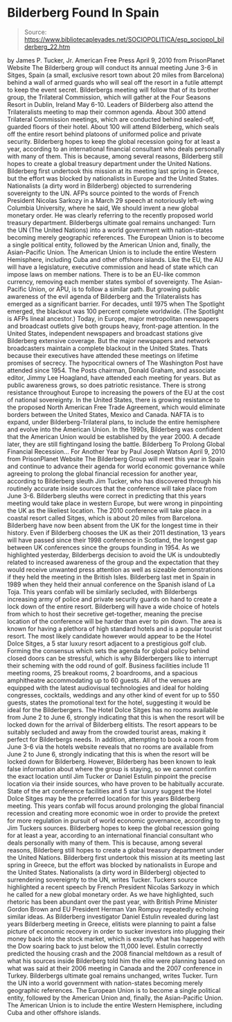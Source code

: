 # Bilderberg Found In Spain

> Source: https://www.bibliotecapleyades.net/SOCIOPOLITICA/esp_sociopol_bilderberg_22.htm

by James P. Tucker, Jr.
American Free Press
April 9, 2010
from
PrisonPlanet Website
The Bilderberg group will conduct its annual meeting June 3-6 in
Sitges,
Spain (a small, exclusive resort town about 20 miles from Barcelona) behind
a wall of armed guards who will seal off the resort in a futile attempt to
keep the event secret.
Bilderbergs meeting will follow that of its brother group, the
Trilateral
Commission, which will gather at the Four Seasons Resort in Dublin, Ireland
May 6-10.
Leaders of Bilderberg also attend the Trilateralists meeting to
map their common agenda. About 300 attend Trilateral Commission meetings,
which are conducted behind sealed-off, guarded floors of their hotel. About
100 will attend Bilderberg, which seals off the entire resort behind
platoons of uniformed police and private security.
Bilderberg hopes to keep the
global recession going for at least a year,
according to an international financial consultant who deals personally with
many of them. This is because, among several reasons, Bilderberg still hopes
to create a global treasury department under the United Nations.
Bilderberg first undertook this mission at its meeting last spring in
Greece, but the effort was blocked by nationalists in Europe and the United
States. Nationalists (a dirty word in Bilderberg) objected to surrendering
sovereignty to the UN.
AFPs source pointed to the words of French President Nicolas Sarkozy in a
March 29 speech at notoriously left-wing Columbia University, where he said,
We should invent a new global monetary order.
He was clearly referring to the recently proposed world treasury
department.
Bilderbergs ultimate goal remains unchanged: Turn the UN (The
United Nations) into a world
government with nation-states becoming merely geographic references. The
European Union is to become a single political entity, followed by the
American Union and, finally, the Asian-Pacific Union.
The American
Union is to include the entire Western Hemisphere, including Cuba and other
offshore islands.
Like the EU, the AU will have a legislature, executive commission and head
of state which can impose laws on member nations. There is to be an EU-like
common currency, removing each member states symbol of sovereignty. The
Asian-Pacific Union, or APU, is to follow a similar path.
But growing public awareness of the evil agenda of Bilderberg and the
Trilateralists has emerged as a significant barrier. For decades, until 1975
when
The Spotlight emerged, the blackout was 100 percent complete worldwide.
(The Spotlight is AFPs lineal ancestor.)
Today, in Europe, major metropolitan newspapers and broadcast outlets give
both groups heavy, front-page attention. In the United States, independent
newspapers and broadcast stations give Bilderberg extensive coverage.
But the
major newspapers and network broadcasters maintain a complete
blackout in the United States. Thats because their executives have attended
these meetings on lifetime promises of secrecy. The hypocritical owners of
The Washington Post have attended since 1954.
The Posts chairman, Donald
Graham, and associate editor, Jimmy Lee Hoagland, have attended each meeting
for years.
But as public awareness grows, so does patriotic resistance. There is strong
resistance throughout Europe to increasing the powers of the EU at the cost
of national sovereignty. In the United States, there is growing resistance
to the proposed North American Free Trade Agreement, which would eliminate
borders between the
United States, Mexico and Canada. NAFTA is to expand,
under Bilderberg-Trilateral plans, to include the entire hemisphere and
evolve into the American Union.
In the 1990s, Bilderberg was confident that the American Union would be
established by the year 2000. A decade later, they are still fightingand
losing the battle.
Bilderberg To Prolong Global Financial Recession...
For Another Year
by Paul Joseph Watson
April 9, 2010
from
PrisonPlanet Website
The Bilderberg Group will meet this year in Spain and continue to advance
their agenda for world economic governance while agreeing to prolong the
global financial recession for another year, according to Bilderberg sleuth
Jim Tucker, who has discovered through his routinely accurate inside sources
that the conference will take place from June 3-6.
Bilderberg sleuths were correct in predicting that this years meeting would
take place in western Europe, but were wrong in pinpointing the UK as the
likeliest location. The 2010 conference will take place in a coastal resort
called Sitges, which is about 20 miles from Barcelona.
Bilderberg have now been absent from the UK for the longest time in their
history.
Even if Bilderberg chooses the UK as their 2011 destination, 13
years will have passed since their 1998 conference in Scotland, the longest
gap between UK conferences since the groups founding in 1954. As we
highlighted yesterday, Bilderbergs decision to avoid the UK is undoubtedly
related to increased awareness of the group and the expectation that they
would receive unwanted press attention as well as sizeable demonstrations if
they held the meeting in the British Isles.
Bilderberg last met in Spain in 1989 when they held their annual conference
on the Spanish island of La Toja.
This years confab will be similarly secluded, with Bilderbergs increasing
army of police and private security guards on hand to create a lock down of
the entire resort.
Bilderberg will have a wide choice of hotels from which to host their
secretive get-together, meaning the precise location of the conference will
be harder than ever to pin down. The area is known for having a plethora of
high standard hotels and is a popular tourist resort.
The most likely candidate however would appear to be the Hotel Dolce Sitges, a 5 star luxury resort adjacent to a prestigious golf club.
Forming the consensus which sets the agenda for global policy behind closed
doors can be stressful, which is why Bilderbergers like to interrupt their
scheming with the odd round of golf.
Business facilities include 11 meeting rooms, 25 breakout rooms, 2
boardrooms, and a spacious amphitheatre accommodating up to 60 guests. All
of the venues are equipped with the latest audiovisual technologies and
ideal for holding congresses, cocktails, weddings and any other kind of
event for up to 550 guests, states the promotional text for the hotel,
suggesting it would be ideal for the Bilderbergers.
The Hotel Dolce Sitges has no rooms available from June 2 to June 6,
strongly indicating that this is when the resort will be locked down for the
arrival of Bilderberg elitists.
The resort appears to be suitably secluded and away from the crowded tourist
areas, making it perfect for Bilderbergs needs. In addition, attempting to
book a room from June 3-6 via the hotels website reveals that no rooms are
available from June 2 to June 6, strongly indicating that this is when the
resort will be locked down for Bilderberg.
However, Bilderberg has been known to leak false information about where the
group is staying, so we cannot confirm the exact location until Jim Tucker
or Daniel Estulin pinpoint the precise location via their inside sources,
who have proven to be habitually accurate.
State of the art conference facilities and 5 star luxury suggest the Hotel
Dolce Sitges may be the preferred location for this years Bilderberg
meeting.
This years confab will focus around prolonging the global financial
recession and creating more economic woe in order to provide the pretext for
more regulation in pursuit of world economic governance, according to Jim
Tuckers sources.
Bilderberg hopes to keep the global recession going for at least a year,
according to an international financial consultant who deals personally with
many of them. This is because, among several reasons, Bilderberg still hopes
to create a global treasury department under the United Nations.
Bilderberg first undertook this mission at its meeting last spring in
Greece, but the effort was blocked by nationalists in Europe and the United
States. Nationalists (a dirty word in Bilderberg) objected to surrendering
sovereignty to the UN, writes Tucker.
Tuckers source highlighted a recent speech by French President Nicolas
Sarkozy in which he called for a new global monetary order.
As we have
highlighted, such rhetoric has been abundant over the past year, with
British Prime Minister Gordon Brown and EU President Herman Van Rompuy
repeatedly echoing similar ideas.
As Bilderberg investigator Daniel Estulin revealed during last years
Bilderberg meeting in Greece, elitists were planning to paint a false
picture of economic recovery in order to sucker investors into
plugging
their money back into the stock market, which is exactly what has happened
with the Dow soaring back to just below the 11,000 level.
Estulin correctly predicted the housing crash and the 2008 financial
meltdown as a result of what his sources inside Bilderberg told him the
elite were planning based on what was said at their 2006 meeting in Canada
and the 2007 conference in Turkey.
Bilderbergs ultimate goal remains unchanged, writes Tucker.
Turn the UN
into a world government with nation-states becoming merely geographic
references. The European Union is to become a single political entity,
followed by the American Union and, finally, the Asian-Pacific Union.
The American Union is to include the entire Western Hemisphere, including
Cuba and other offshore islands.
